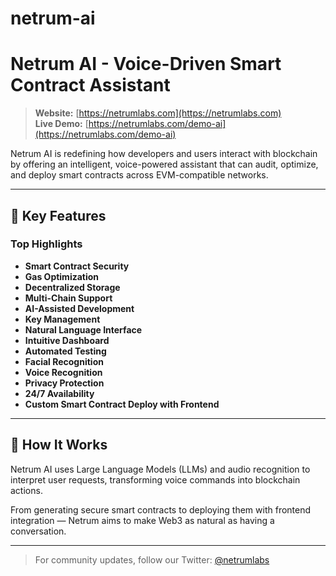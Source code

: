 # netrum-ai

# Netrum AI - Voice-Driven Smart Contract Assistant

> **Website:** [https://netrumlabs.com](https://netrumlabs.com)  
> **Live Demo:** [https://netrumlabs.com/demo-ai](https://netrumlabs.com/demo-ai)

Netrum AI is redefining how developers and users interact with blockchain by offering an intelligent, voice-powered assistant that can audit, optimize, and deploy smart contracts across EVM-compatible networks.

---

## 🚀 Key Features

### Top Highlights
- **Smart Contract Security**
- **Gas Optimization**
- **Decentralized Storage**
- **Multi-Chain Support**
- **AI-Assisted Development**
- **Key Management**
- **Natural Language Interface**
- **Intuitive Dashboard**
- **Automated Testing**
- **Facial Recognition**
- **Voice Recognition**
- **Privacy Protection**
- **24/7 Availability**
- **Custom Smart Contract Deploy with Frontend**

---

## 🧠 How It Works
Netrum AI uses Large Language Models (LLMs) and audio recognition to interpret user requests, transforming voice commands into blockchain actions.

From generating secure smart contracts to deploying them with frontend integration — Netrum aims to make Web3 as natural as having a conversation.

---

> For community updates, follow our Twitter: [@netrumlabs](https://twitter.com/netrumlabs)
